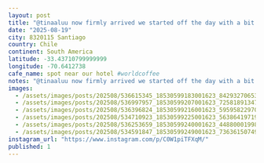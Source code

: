 ```yaml
---
layout: post
title: "@tinaaluu now firmly arrived we started off the day with a bit of light work (I supervised Claude through some tricky state machine work) now off to wander with a coffee in hand from this great spot n"
date: "2025-08-19"
city: 8320115 Santiago
country: Chile
continent: South America
latitude: -33.43710799999999
longitude: -70.6412738
cafe_name: spot near our hotel #worldcoffee
notes: "@tinaaluu now firmly arrived we started off the day with a bit of light work (I supervised Claude through some tricky state machine work) now off to wander with a coffee in hand from this great spot near our hotel #worldcoffeetour"
images:
  - /assets/images/posts/202508/536615345_18530599183001623_8429327065390579700_n_18087212968830019.jpg
  - /assets/images/posts/202508/536997957_18530599207001623_7258189134768141179_n_17978469566885128.jpg
  - /assets/images/posts/202508/536396824_18530599216001623_5959582297014396053_n_18153801361391499.jpg
  - /assets/images/posts/202508/534710923_18530599225001623_5638641971934717221_n_18369757408179294.jpg
  - /assets/images/posts/202508/536253659_18530599240001623_4488000199808159748_n_17914199268049149.jpg
  - /assets/images/posts/202508/534591847_18530599249001623_736361507496790394_n_18072356300037558.jpg
instagram_url: "https://www.instagram.com/p/C0W1piTFXqM/"
published: 1
---
```

